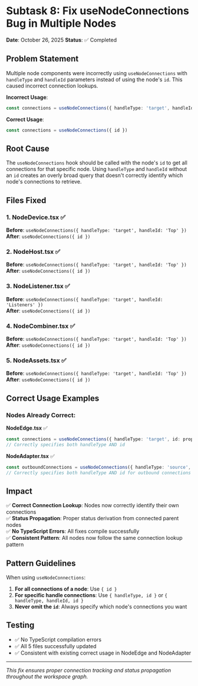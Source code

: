# Subtask 8: Fix useNodeConnections Bug in Multiple Nodes

**Date**: October 26, 2025
**Status**: ✅ Completed

## Problem Statement

Multiple node components were incorrectly using `useNodeConnections` with `handleType` and `handleId` parameters instead of using the node's `id`. This caused incorrect connection lookups.

**Incorrect Usage**:

```typescript
const connections = useNodeConnections({ handleType: 'target', handleId: 'Top' })
```

**Correct Usage**:

```typescript
const connections = useNodeConnections({ id })
```

## Root Cause

The `useNodeConnections` hook should be called with the node's `id` to get all connections for that specific node. Using `handleType` and `handleId` without an `id` creates an overly broad query that doesn't correctly identify which node's connections to retrieve.

## Files Fixed

### 1. NodeDevice.tsx ✅

**Before**: `useNodeConnections({ handleType: 'target', handleId: 'Top' })`  
**After**: `useNodeConnections({ id })`

### 2. NodeHost.tsx ✅

**Before**: `useNodeConnections({ handleType: 'target', handleId: 'Top' })`  
**After**: `useNodeConnections({ id })`

### 3. NodeListener.tsx ✅

**Before**: `useNodeConnections({ handleType: 'target', handleId: 'Listeners' })`  
**After**: `useNodeConnections({ id })`

### 4. NodeCombiner.tsx ✅

**Before**: `useNodeConnections({ handleType: 'target', handleId: 'Top' })`  
**After**: `useNodeConnections({ id })`

### 5. NodeAssets.tsx ✅

**Before**: `useNodeConnections({ handleType: 'target', handleId: 'Top' })`  
**After**: `useNodeConnections({ id })`

## Correct Usage Examples

### Nodes Already Correct:

**NodeEdge.tsx** ✅

```typescript
const connections = useNodeConnections({ handleType: 'target', id: props.id })
// Correctly specifies both handleType AND id
```

**NodeAdapter.tsx** ✅

```typescript
const outboundConnections = useNodeConnections({ handleType: 'source', id })
// Correctly specifies both handleType AND id for outbound connections
```

## Impact

✅ **Correct Connection Lookup**: Nodes now correctly identify their own connections  
✅ **Status Propagation**: Proper status derivation from connected parent nodes  
✅ **No TypeScript Errors**: All fixes compile successfully  
✅ **Consistent Pattern**: All nodes now follow the same connection lookup pattern

## Pattern Guidelines

When using `useNodeConnections`:

1. **For all connections of a node**: Use `{ id }`
2. **For specific handle connections**: Use `{ handleType, id }` or `{ handleType, handleId, id }`
3. **Never omit the `id`**: Always specify which node's connections you want

## Testing

- ✅ No TypeScript compilation errors
- ✅ All 5 files successfully updated
- ✅ Consistent with existing correct usage in NodeEdge and NodeAdapter

---

_This fix ensures proper connection tracking and status propagation throughout the workspace graph._
